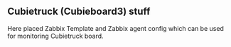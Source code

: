 ## Cubietruck (Cubieboard3) stuff

Here placed Zabbix Template and Zabbix agent config which can be used for monitoring Cubietruck board.

